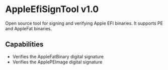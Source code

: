 AppleEfiSignTool v1.0
==============

Open source tool for signing and verifying Apple EFI binaries. It supports PE and AppleFat binaries.

## Capabilities
- Verifies the AppleFatBinary digital signature
- Verifies the ApplePEImage digital signature
